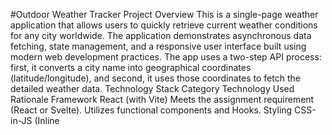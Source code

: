 #Outdoor Weather Tracker
Project Overview
This is a single-page weather application that allows users to quickly retrieve current weather conditions for any city worldwide. The application demonstrates asynchronous data fetching, state management, and a responsive user interface built using modern web development practices.
The app uses a two-step API process: first, it converts a city name into geographical coordinates (latitude/longitude), and second, it uses those coordinates to fetch the detailed weather data.
Technology Stack
Category
Technology Used
Rationale
Framework
React (with Vite)
Meets the assignment requirement (React or Svelte). Utilizes functional components and Hooks.
Styling
CSS-in-JS (Inline <style> tag)
Provides custom, clean, and fully contained styling within the single React component file.
Data Fetching
Open-Meteo API (Geocoding & Forecast)
Utilizes public APIs that require no API key or authentication, meeting a core requirement.
State Management
React Hooks (useState, useEffect, useCallback)
Uses the framework's built-in state management for loading, errors, and weather data display.

Installation and Local Setup
This project was initialized using Vite with the React template.
Clone the Repository:
git clone [YOUR_REPO_URL]
cd weather-updates 
# (or whatever your project folder is named)


Install Dependencies:
npm install
# or 
# yarn install


Run the Application:
npm run dev
# or 
# yarn dev

The application will typically be available at http://localhost:5173 (or similar port).
Features
Initial Load: Automatically fetches weather for London on component mount.
Search Functionality: Allows users to search for any city by name.
Detailed Metrics: Displays temperature, wind speed, humidity, sunrise, and sunset times.
Responsive Design: Optimized for viewing on both mobile and desktop screens.
